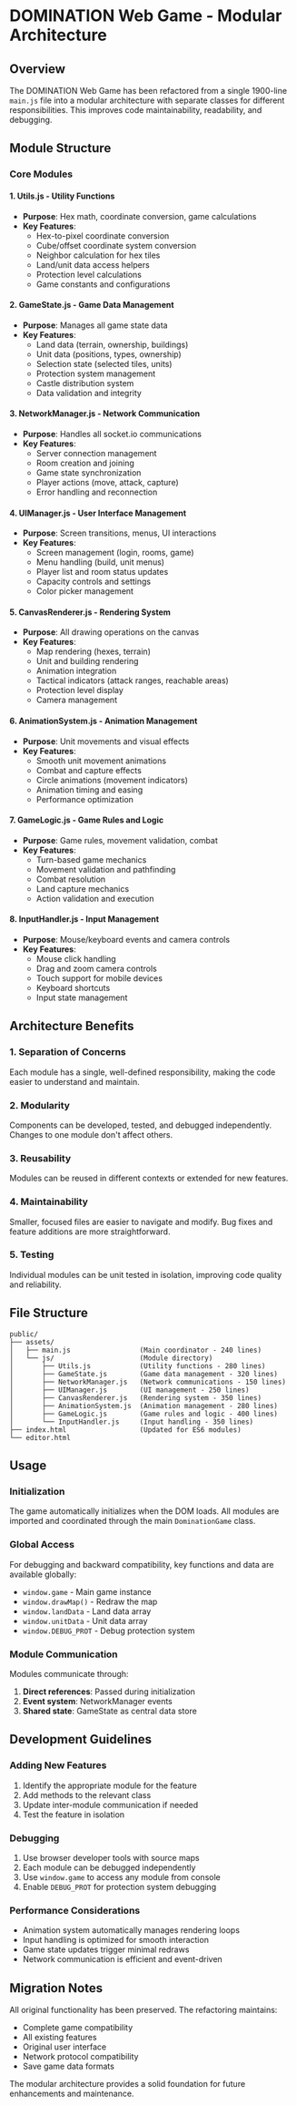 # DOMINATION Web Game - Modular Architecture

## Overview

The DOMINATION Web Game has been refactored from a single 1900-line `main.js` file into a modular architecture with separate classes for different responsibilities. This improves code maintainability, readability, and debugging.

## Module Structure

### Core Modules

#### 1. **Utils.js** - Utility Functions
- **Purpose**: Hex math, coordinate conversion, game calculations
- **Key Features**:
  - Hex-to-pixel coordinate conversion
  - Cube/offset coordinate system conversion
  - Neighbor calculation for hex tiles
  - Land/unit data access helpers
  - Protection level calculations
  - Game constants and configurations

#### 2. **GameState.js** - Game Data Management
- **Purpose**: Manages all game state data
- **Key Features**:
  - Land data (terrain, ownership, buildings)
  - Unit data (positions, types, ownership)
  - Selection state (selected tiles, units)
  - Protection system management
  - Castle distribution system
  - Data validation and integrity

#### 3. **NetworkManager.js** - Network Communication
- **Purpose**: Handles all socket.io communications
- **Key Features**:
  - Server connection management
  - Room creation and joining
  - Game state synchronization
  - Player actions (move, attack, capture)
  - Error handling and reconnection

#### 4. **UIManager.js** - User Interface Management
- **Purpose**: Screen transitions, menus, UI interactions
- **Key Features**:
  - Screen management (login, rooms, game)
  - Menu handling (build, unit menus)
  - Player list and room status updates
  - Capacity controls and settings
  - Color picker management

#### 5. **CanvasRenderer.js** - Rendering System
- **Purpose**: All drawing operations on the canvas
- **Key Features**:
  - Map rendering (hexes, terrain)
  - Unit and building rendering
  - Animation integration
  - Tactical indicators (attack ranges, reachable areas)
  - Protection level display
  - Camera management

#### 6. **AnimationSystem.js** - Animation Management
- **Purpose**: Unit movements and visual effects
- **Key Features**:
  - Smooth unit movement animations
  - Combat and capture effects
  - Circle animations (movement indicators)
  - Animation timing and easing
  - Performance optimization

#### 7. **GameLogic.js** - Game Rules and Logic
- **Purpose**: Game rules, movement validation, combat
- **Key Features**:
  - Turn-based game mechanics
  - Movement validation and pathfinding
  - Combat resolution
  - Land capture mechanics
  - Action validation and execution

#### 8. **InputHandler.js** - Input Management
- **Purpose**: Mouse/keyboard events and camera controls
- **Key Features**:
  - Mouse click handling
  - Drag and zoom camera controls
  - Touch support for mobile devices
  - Keyboard shortcuts
  - Input state management

## Architecture Benefits

### 1. **Separation of Concerns**
Each module has a single, well-defined responsibility, making the code easier to understand and maintain.

### 2. **Modularity**
Components can be developed, tested, and debugged independently. Changes to one module don't affect others.

### 3. **Reusability**
Modules can be reused in different contexts or extended for new features.

### 4. **Maintainability**
Smaller, focused files are easier to navigate and modify. Bug fixes and feature additions are more straightforward.

### 5. **Testing**
Individual modules can be unit tested in isolation, improving code quality and reliability.

## File Structure

```
public/
├── assets/
│   ├── main.js                 (Main coordinator - 240 lines)
│   └── js/                     (Module directory)
│       ├── Utils.js            (Utility functions - 280 lines)
│       ├── GameState.js        (Game data management - 320 lines)
│       ├── NetworkManager.js   (Network communications - 150 lines)
│       ├── UIManager.js        (UI management - 250 lines)
│       ├── CanvasRenderer.js   (Rendering system - 350 lines)
│       ├── AnimationSystem.js  (Animation management - 280 lines)
│       ├── GameLogic.js        (Game rules and logic - 400 lines)
│       └── InputHandler.js     (Input handling - 350 lines)
├── index.html                  (Updated for ES6 modules)
└── editor.html
```

## Usage

### Initialization
The game automatically initializes when the DOM loads. All modules are imported and coordinated through the main `DominationGame` class.

### Global Access
For debugging and backward compatibility, key functions and data are available globally:
- `window.game` - Main game instance
- `window.drawMap()` - Redraw the map
- `window.landData` - Land data array
- `window.unitData` - Unit data array
- `window.DEBUG_PROT` - Debug protection system

### Module Communication
Modules communicate through:
1. **Direct references**: Passed during initialization
2. **Event system**: NetworkManager events
3. **Shared state**: GameState as central data store

## Development Guidelines

### Adding New Features
1. Identify the appropriate module for the feature
2. Add methods to the relevant class
3. Update inter-module communication if needed
4. Test the feature in isolation

### Debugging
1. Use browser developer tools with source maps
2. Each module can be debugged independently
3. Use `window.game` to access any module from console
4. Enable `DEBUG_PROT` for protection system debugging

### Performance Considerations
- Animation system automatically manages rendering loops
- Input handling is optimized for smooth interaction
- Game state updates trigger minimal redraws
- Network communication is efficient and event-driven

## Migration Notes

All original functionality has been preserved. The refactoring maintains:
- Complete game compatibility
- All existing features
- Original user interface
- Network protocol compatibility
- Save game data formats

The modular architecture provides a solid foundation for future enhancements and maintenance.